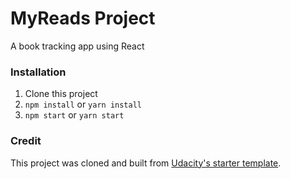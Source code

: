 # MyReads Project
A book tracking app using React

### Installation
1. Clone this project
2. `npm install` or `yarn install`
3. `npm start` or `yarn start`

### Credit
This project was cloned and built from [Udacity's starter template](https://github.com/udacity/reactnd-project-myreads-starter).